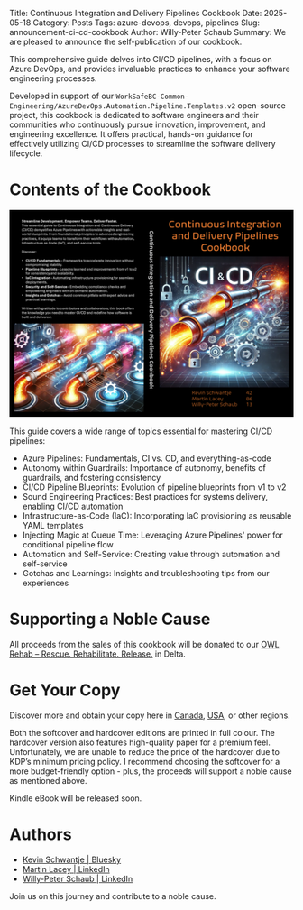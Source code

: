 Title: Continuous Integration and Delivery Pipelines Cookbook
Date: 2025-05-18
Category: Posts 
Tags: azure-devops, devops, pipelines
Slug: announcement-ci-cd-cookbook
Author: Willy-Peter Schaub
Summary: We are pleased to announce the self-publication of our cookbook.

This comprehensive guide delves into CI/CD pipelines, with a focus on Azure DevOps, and provides invaluable practices to enhance your software engineering processes.

Developed in support of our `WorkSafeBC-Common-Engineering/AzureDevOps.Automation.Pipeline.Templates.v2` open-source project, this cookbook is dedicated to software engineers and their communities who continuously pursue innovation, improvement, and engineering excellence. It offers practical, hands-on guidance for effectively utilizing CI/CD processes to streamline the software delivery lifecycle.

# Contents of the Cookbook

![Cover](/Images/announcement-ci-cd-cookbook-1.png)

This guide covers a wide range of topics essential for mastering CI/CD pipelines:

 - Azure Pipelines: Fundamentals, CI vs. CD, and everything-as-code
 - Autonomy within Guardrails: Importance of autonomy, benefits of guardrails, and fostering consistency
 - CI/CD Pipeline Blueprints: Evolution of pipeline blueprints from v1 to v2
 - Sound Engineering Practices: Best practices for systems delivery, enabling CI/CD automation
 - Infrastructure-as-Code (IaC): Incorporating IaC provisioning as reusable YAML templates
 - Injecting Magic at Queue Time: Leveraging Azure Pipelines' power for conditional pipeline flow
 - Automation and Self-Service: Creating value through automation and self-service
 - Gotchas and Learnings: Insights and troubleshooting tips from our experiences

# Supporting a Noble Cause

All proceeds from the sales of this cookbook will be donated to our [OWL Rehab – Rescue. Rehabilitate. Release.](https://www.owlrehab.org/) in Delta.

# Get Your Copy

Discover more and obtain your copy here in [Canada](https://www.amazon.ca/Continuous-Integration-Delivery-Pipelines-Cookbook/dp/B0F92XYZ24/), [USA](https://www.amazon.com/Continuous-Integration-Delivery-Pipelines-Cookbook/dp/B0F92XYZ24/), or other regions.

Both the softcover and hardcover editions are printed in full colour. The hardcover version also features high-quality paper for a premium feel. Unfortunately, we are unable to reduce the price of the hardcover due to KDP’s minimum pricing policy. I recommend choosing the softcover for a more budget-friendly option - plus, the proceeds will support a noble cause as mentioned above.

Kindle eBook will be released soon.

# Authors

- [Kevin Schwantje | Bluesky](https://bsky.app/profile/604kev.online)
- [Martin Lacey | LinkedIn](https://www.linkedin.com/in/martinmlacey/)
- [Willy-Peter Schaub | LinkedIn](https://www.linkedin.com/in/wpschaub/)

Join us on this journey and contribute to a noble cause.
